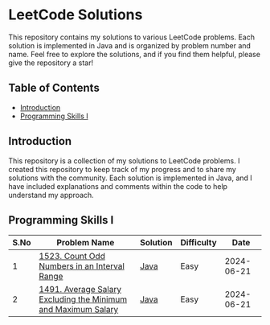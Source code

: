 # LeetCode Solutions

This repository contains my solutions to various LeetCode problems. Each solution is implemented in Java and is organized by problem number and name. Feel free to explore the solutions, and if you find them helpful, please give the repository a star!

## Table of Contents

- [Introduction](https://github.com/Rajendran2201/Leetcode-Solutions/tree/main)
- [Programming Skills I](https://github.com/Rajendran2201/Leetcode-Solutions/tree/main/Programming%20Skills%20I)


## Introduction

This repository is a collection of my solutions to LeetCode problems. I created this repository to keep track of my progress and to share my solutions with the community. Each solution is implemented in Java, and I have included explanations and comments within the code to help understand my approach.

## Programming Skills I

| S.No  | Problem Name                                                                                       | Solution                          | Difficulty | Date       |
|----|-----------------------------------------------------------------------------------------------------|-----------------------------------|------------|------------|
| 1  | [1523. Count Odd Numbers in an Interval Range](https://leetcode.com/problems/count-odd-numbers-in-an-interval-range/description/)                                                   | [Java](https://github.com/Rajendran2201/Leetcode-Solutions/tree/main/Programming%20Skills%20I/01%20-%20(1523.%20Count%20Odd%20Numbers%20in%20an%20Interval%20Range))     | Easy       | 2024-06-21 |
| 2  | [1491. Average Salary Excluding the Minimum and Maximum Salary](https://leetcode.com/problems/average-salary-excluding-the-minimum-and-maximum-salary/description/)                                   | [Java]([solutions/AddTwoNumbers.java](https://github.com/Rajendran2201/Leetcode-Solutions/tree/main/Programming%20Skills%20I/02%20-%20(1491.%20Average%20Salary%20Excluding%20the%20Minimum%20and%20Maximum%20Salary))) | Easy     | 2024-06-21 |

